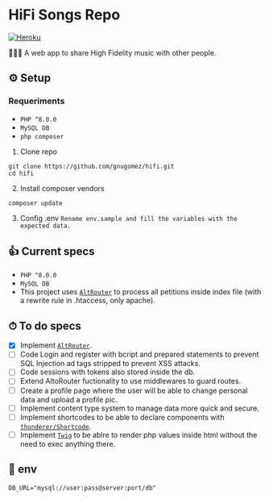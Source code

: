 # HiFi Songs Repo

[![Heroku](https://heroku-badge.herokuapp.com/?app=gnugomez-hifi)](https://gnugomez-hifi.herokuapp.com)

👨🏻‍🎤 A web app to share High Fidelity music with other people.

## ⚙️ Setup

### Requeriments

- `PHP ^8.0.0`
- `MySQL DB`
- `php composer`

1. Clone repo

```
git clone https://github.com/gnugomez/hifi.git
cd hifi
```

2. Install composer vendors

```
composer update
```

3. Config .env
   `Rename env.sample and fill the variables with the expected data.`

## 👍 Current specs

- `PHP ^8.0.0`
- `MySQL DB`
- This project uses [`AltRouter`](https://github.com/dannyvankooten/AltoRouter) to process all petitions inside index file (with a rewrite rule in .htaccess, only apache).

## ⏱ To do specs

- [x] Implement [`AltRouter`](https://github.com/dannyvankooten/AltoRouter).
- [ ] Code Login and register with bcript and prepared statements to prevent SQL Injection ad tags stripped to prevent XSS attacks.
- [ ] Code sessions with tokens also stored inside the db.
- [ ] Extend AltoRouter fuctionality to use middlewares to guard routes.
- [ ] Create a profile page where the user will be able to change personal data and upload a profile pic.
- [ ] Implement content type system to manage data more quick and secure.
- [ ] Implement shortcodes to be able to declare components with [`thunderer/Shortcode`](https://github.com/thunderer/Shortcode).
- [ ] Implement [`Twig`](https://github.com/twigphp/Twig) to be ablre to render php values inside html without the need to exec anything there.

## 🧮 env

```
DB_URL="mysql://user:pass@server:port/db"
```
